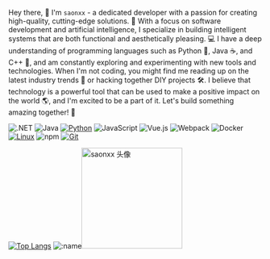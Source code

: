Hey there, 👋 I'm `saonxx` - a dedicated developer with a passion for creating high-quality, cutting-edge solutions. 🚀 With a focus on software development and artificial intelligence, I specialize in building intelligent systems that are both functional and aesthetically pleasing. 💻 I have a deep understanding of programming languages such as Python 🐍, Java ☕️, and C++ 🔧, and am constantly exploring and experimenting with new tools and technologies. When I'm not coding, you might find me reading up on the latest industry trends 📖 or hacking together DIY projects 🛠️. I believe that technology is a powerful tool that can be used to make a positive impact on the world 🌎, and I'm excited to be a part of it. Let's build something amazing together! 🤝

![.NET](https://img.shields.io/badge/.NET-512BD4?style=flat-square&logo=C-Sharp&logoColor=ffffff)
![Java](https://img.shields.io/badge/-Java-007396?style=flat-square&logo=java&logoColor=ffffff)
[![Python](https://img.shields.io/badge/-Python-3776AB?style=flat-square&logo=python&logoColor=ffffff)](https://www.python.org/)
![JavaScript](https://img.shields.io/badge/JavaScript-F7DF1E?style=flat-square&logo=JavaScript&logoColor=ffffff)
![Vue.js](https://img.shields.io/badge/-Vue.js-4FC08D?style=flat-square&logo=Vue.js&logoColor=ffffff)
![Webpack](https://img.shields.io/badge/-Webpack-8DD6F9?style=flat-square&logo=webpack&logoColor=ffffff)
![Docker](https://img.shields.io/badge/Docker-2496ED?style=flat-square&logo=docker&logoColor=ffffff)
[![Linux](https://img.shields.io/badge/-Linux-333333?style=flat-square&logo=linux&logoColor=white)](https://www.linuxfoundation.org/)
![npm](https://img.shields.io/badge/-NPM-CB3837?style=flat-square&logo=npm&logoColor=white)
[![Git](https://img.shields.io/badge/-Git-f05032?style=flat-square&logo=git&logoColor=white)](https://git-scm.com/)


[![Top Langs](https://github-readme-stats.vercel.app/api/top-langs/?username=saonxx&layout=compact)](https://github.com/anuraghazra/github-readme-stats)
![:name](https://count.getloli.com/get/@:saonxx)<img src="https://image.saon.top/img/130458605.png" alt="saonxx 头像" width="200" height="200">

